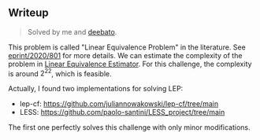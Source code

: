 
## Writeup

> Solved by me and [deebato](https://github.com/D33BaT0).

This problem is called "Linear Equivalence Problem" in the literature. See [eprint/2020/801](https://eprint.iacr.org/2020/801.pdf) for more details. We can estimate the complexity of the problem in [Linear Equivalence Estimator](https://estimators.crypto.tii.ae/configuration?id=LEEstimator). For this challenge, the complexity is around $2^{22}$, which is feasible.

Actually, I found two implementations for solving LEP:

- lep-cf: https://github.com/juliannowakowski/lep-cf/tree/main
- LESS: https://github.com/paolo-santini/LESS_project/tree/main

The first one perfectly solves this challenge with only minor modifications.

